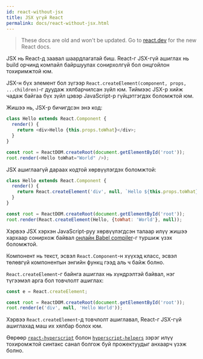 ```yaml
---
id: react-without-jsx
title: JSX үгүй React
permalink: docs/react-without-jsx.html
---
```


<div class="scary">

> These docs are old and won't be updated. Go to [react.dev](https://react.dev/) for the new React docs.

</div>

JSX нь React-д заавал шаардлагатай биш. React-г JSX-гүй ашиглах нь build орчинд компайл байршуулах сонирхолгүй бол онцгойлон тохиримжтой юм.

JSX-н бүх элемент бол зүгээр `React.createElement(component, props, ...children)`-г дуудаж хялбарчилсан зүйл юм. Тиймээс JSX-р хийж чадаж байгаа бүх зүйл цэвэр JavaScript-р гүйцэтгэгдэх боломжтой юм.

Жишээ нь, JSX-р бичигдсэн энэ код:

```js
class Hello extends React.Component {
  render() {
    return <div>Hello {this.props.toWhat}</div>;
  }
}

const root = ReactDOM.createRoot(document.getElementById('root'));
root.render(<Hello toWhat="World" />);
```

JSX ашиглаагүй дараах кодтой хөрвүүлэгдэх боломжтой:

```js
class Hello extends React.Component {
  render() {
    return React.createElement('div', null, `Hello ${this.props.toWhat}`);
  }
}

const root = ReactDOM.createRoot(document.getElementById('root'));
root.render(React.createElement(Hello, {toWhat: 'World'}, null));
```

Хэрвээ JSX хэрхэн JavaScript-руу хөрвүүлэгдсэн талаар илүү жишээ хархаар сонирхож байвал [онлайн Babel compiler](babel://jsx-simple-example)-г туршиж үзэх боломжтой.

Компонент нь текст, эсвэл `React.Component`-н хүүхэд класс, эсвэл төлөвгүй компонентын энгийн функц гээд аль ч байж болно.

`React.createElement`-г байнга ашиглах нь хүндрэлтэй байвал, нэг түгээмэл арга бол товчлолт ашиглах:

```js
const e = React.createElement;

const root = ReactDOM.createRoot(document.getElementById('root'));
root.render(e('div', null, 'Hello World'));
```

Хэрвээ `React.createElement`-д товчлолт ашиглавал, React-г JSX-гүй ашиглахад маш их хялбар болох юм.

Өөрөөр [`react-hyperscript`](https://github.com/mlmorg/react-hyperscript) болон [`hyperscript-helpers`](https://github.com/ohanhi/hyperscript-helpers) зэрэг илүү тохиромжтой синтакс санал болгож буй прожектуудыг анхаарч үзэж болно.
